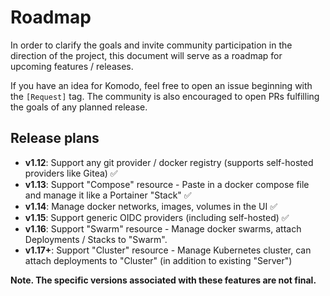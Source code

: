 # Roadmap

In order to clarify the goals and invite community participation in the direction of the project, this document will serve as a roadmap for upcoming features / releases.

If you have an idea for Komodo, feel free to open an issue beginning with the `[Request]` tag. The community is also encouraged to open PRs fulfilling the goals of any planned release.

## Release plans

- **v1.12**: Support any git provider / docker registry (supports self-hosted providers like Gitea) ✅
- **v1.13**: Support "Compose" resource - Paste in a docker compose file and manage it like a Portainer "Stack" ✅
- **v1.14**: Manage docker networks, images, volumes in the UI ✅
- **v1.15**: Support generic OIDC providers (including self-hosted) ✅
- **v1.16**: Support "Swarm" resource - Manage docker swarms, attach Deployments / Stacks to "Swarm". 
- **v1.17+**: Support "Cluster" resource - Manage Kubernetes cluster, can attach deployments to "Cluster" (in addition to existing "Server")

**Note. The specific versions associated with these features are not final.**